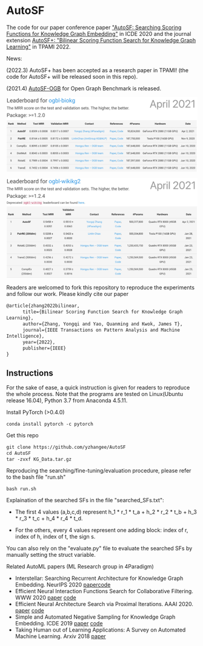 # AutoSF
The code for our paper conference paper ["AutoSF: Searching Scoring Functions for Knowledge Graph Embedding"](https://arxiv.org/pdf/1904.11682.pdf) in ICDE 2020 and the journal extension [AutoSF+: "Bilinear Scoring Function Search for Knowledge Graph Learning"](https://arxiv.org/pdf/2107.00184.pdf) in TPAMI 2022.

News: 

(2022.3) AutoSF+ has been accepted as a research paper in TPAMI! (the code for AutoSF+ will be released soon in this repo).

(2021.4) [AutoSF-OGB](https://github.com/AutoML-4Paradigm/AutoSF/tree/AutoSF-OGB) for Open Graph Benchmark is released.

<p align="center">
    <img src="./figs/biokg-leaderboard.png" width="750" />
</p>

<p align="center">
    <img src="./figs/wikikg2-leaderboard.png" width="750" />
</p>

Readers are welcomed to fork this repository to reproduce the experiments and follow our work. Please kindly cite our paper

    @article{zhang2022bilinear,
          title={Bilinear Scoring Function Search for Knowledge Graph Learning},
          author={Zhang, Yongqi and Yao, Quanming and Kwok, James T},
          journal={IEEE Transactions on Pattern Analysis and Machine Intelligence},
          year={2022},
          publisher={IEEE}
    }

## Instructions
For the sake of ease, a quick instruction is given for readers to reproduce the whole process.
Note that the programs are tested on Linux(Ubuntu release 16.04), Python 3.7 from Anaconda 4.5.11.

Install PyTorch (>0.4.0)
    
    conda install pytorch -c pytorch

Get this repo

    git clone https://github.com/yzhangee/AutoSF
    cd AutoSF
    tar -zvxf KG_Data.tar.gz 

Reproducing the searching/fine-tuning/evaluation procedure, please refer to the bash file "run.sh"
    
    bash run.sh


Explaination of the searched SFs in the file "searched_SFs.txt": 

- The first 4 values (a,b,c,d) represent h_1 * r_1 * t_a + h_2 * r_2 * t_b + h_3 * r_3 * t_c + h_4 * r_4 * t_d. 

- For the others, every 4 values represent one adding block: index of r, index of h, index of t, the sign s.

You can also rely on the "evaluate.py" file to evaluate the searched SFs by manually setting the struct variable.



Related AutoML papers (ML Research group in 4Paradigm)
- Interstellar: Searching Recurrent Architecture for Knowledge Graph Embedding. NeurIPS 2020 [paper](https://arxiv.org/pdf/1911.07132.pdf)[code](https://github.com/AutoML-4Paradigm/Interstellar)
- Efficient Neural Interaction Functions Search for Collaborative Filtering. WWW 2020 [paper](https://arxiv.org/pdf/1906.12091.pdf) [code](https://github.com/xiangning-chen/SIF)
- Efficient Neural Architecture Search via Proximal Iterations. AAAI 2020. [paper](https://arxiv.org/abs/1905.13577) [code](https://github.com/xujinfan/NASP-codes)
- Simple and Automated Negative Sampling for Knowledge Graph Embedding. ICDE 2019 [paper](https://arxiv.org/abs/1812.06410) [code](https://github.com/yzhangee/NSCaching)
- Taking Human out of Learning Applications: A Survey on Automated Machine Learning. Arxiv 2018 [paper](https://arxiv.org/abs/1810.13306)
